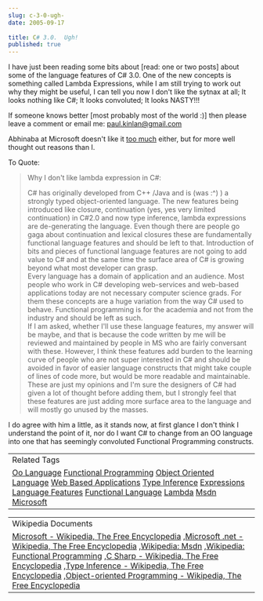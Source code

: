```yaml
---
slug: c-3-0-ugh-
date: 2005-09-17
 
title: C# 3.0.  Ugh!
published: true
---
```

I have just been reading some bits about [read: one or two posts] about some of the language features of C# 3.0.  One of the new concepts is something called Lambda Expressions, while I am still trying to work out why they might be useful, I can tell you now I don't like the sytnax at all;  It looks nothing like C#;  It looks convoluted; It looks NASTY!!!<p />If someone knows better [most probably most of the world :)] then please leave a comment or email me: <a href="mailto:paul.kinlan@gmail.com">paul.kinlan@gmail.com</a><p />Abhinaba at Microsoft doesn't like it <a href="http://blogs.msdn.com/abhinaba/archive/2005/09/17/469568.aspx">too much</a> either, but for more well thought out reasons than I.<p />To Quote:<br /><blockquote>Why I don't like lambda expression in C#:<p />C# has originally developed from C++ /Java and is (was :^) ) a strongly typed object-oriented language. The new features being introduced like closure, continuation (yes, yes very limited continuation) in C#2.0 and now type inference, lambda expressions are de-generating the language. Even though there are people go gaga about continuation and lexical closures these are fundamentally functional language features and should be left to that. Introduction of bits and pieces of functional language features are not going to add value to C# and at the same time the surface area of C# is growing beyond what most developer can grasp.<br />Every language has a domain of application and an audience. Most people who work in C# developing web-services and web-based applications today are not necessary computer science grads. For them these concepts are a huge variation from the way C# used to behave. Functional programming is for the academia and not from the industry and should be left as such.<br />If I am asked, whether I'll use these language features, my answer will be maybe, and that is because the code written by me will be reviewed and maintained by people in MS who are fairly conversant with these. However, I think these features add burden to the learning curve of people who are not super interested in C# and should be avoided in favor of easier language constructs that might take couple of lines of code more, but would be more readable and maintainable.<br />These are just my opinions and I'm sure the designers of C# had given a lot of thought before adding them, but I strongly feel that these features are just adding more surface area to the language and will mostly go unused by the masses.</blockquote><p />I do agree with him a little, as it stands now, at first glance I don't think I understand the point of it, nor do I want C# to change from an OO language into one that has seemingly convoluted Functional Programming constructs.<p /><table class="TechnoratiHead TagHeader">
<tr><td>Related Tags</td></tr>
<tr class="Technorati"><td>
<a href="https://paul.kinlan.me/tags/Oo%20Language" class="Tag" rel="tag">Oo Language</a> <a href="https://paul.kinlan.me/tags/Functional%20Programming" class="Tag" rel="tag">Functional Programming</a> <a href="https://paul.kinlan.me/tags/Object%20Oriented%20Language" class="Tag" rel="tag">Object Oriented Language</a> <a href="https://paul.kinlan.me/tags/Web%20Based%20Applications" class="Tag" rel="tag">Web Based Applications</a> <a href="https://paul.kinlan.me/tags/Type%20Inference" class="Tag" rel="tag">Type Inference</a> <a href="https://paul.kinlan.me/tags/Expressions" class="Tag" rel="tag">Expressions</a> <a href="https://paul.kinlan.me/tags/Language%20Features" class="Tag" rel="tag">Language Features</a> <a href="https://paul.kinlan.me/tags/Functional%20Language" class="Tag" rel="tag">Functional Language</a> <a href="https://paul.kinlan.me/tags/Lambda" class="Tag" rel="tag">Lambda</a> <a href="https://paul.kinlan.me/tags/Msdn" class="Tag" rel="tag">Msdn</a> <a href="https://paul.kinlan.me/tags/Microsoft" class="Tag" rel="tag">Microsoft</a>
</td></tr>
</table><p /><table class="TechnoratiHead TagHeader">
<tr><td>Wikipedia Documents</td></tr>
<tr class="Technorati"><td>
<a href="http://en.wikipedia.org/wiki/Microsoft">Microsoft - Wikipedia, The Free Encyclopedia</a> ,<a href="http://en.wikipedia.org/wiki/Microsoft_BASIC">Microsoft .net - Wikipedia, The Free Encyclopedia</a> ,<a href="http://en.wikipedia.org/wiki/MSDN">Wikipedia: Msdn</a> ,<a href="http://en.wikipedia.org/wiki/Functional_programming">Wikipedia: Functional Programming</a> ,<a href="http://rds.yahoo.com/S=96857362/K=site%3Aen.wikipedia.org+Language+Features/v=2/XP=yws/SID=e/l=WS5/R=2/SIG=1f2mk4qej/EXP=1127048057/*-http%3A//216.109.125.130/search/cache?ei=UTF-8&amp;eo=UTF-8&amp;n=10&amp;b=1&amp;va=site%3Aen.wikipedia.org+Language+Features&amp;context=%0D%0AI+do+agree+with+him+a+little%2C+as+it+stands+now%2C+at+first+glance+I+don%27t+think+I+understand+the+point+of+it%2C+nor+do+I+want+C%23+to+change+from+an+OO+language+into+one+that+has+seemingly+convoluted+Functional+Programming+constructs.&amp;vm=r&amp;u=en.wikipedia.org/wiki/C_programming_language&amp;w=language+features&amp;d=N-xgzMp5LdSt&amp;icp=1&amp;.intl=us">C Sharp - Wikipedia, The Free Encyclopedia</a> ,<a href="http://en.wikipedia.org/wiki/Type_inference">Type Inference - Wikipedia, The Free Encyclopedia</a> ,<a href="http://en.wikipedia.org/wiki/Object_oriented">Object-oriented Programming - Wikipedia, The Free Encyclopedia</a>
</td></tr>
</table><div class="blogger-post-footer"><img class="posterous_download_image" src="https://blogger.googleusercontent.com/tracker/8109338-112696185449299522?l=www.kinlan.co.uk%2Findex.html" height="1" alt="" width="1" /></div>

